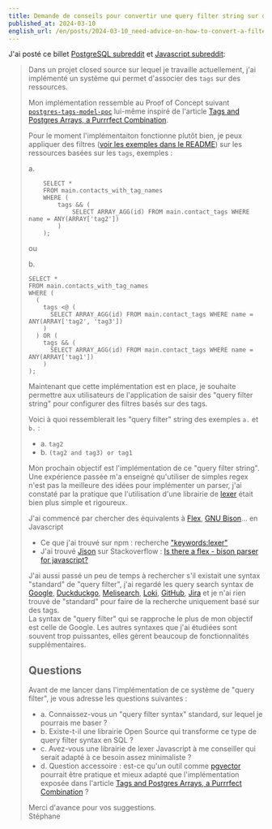 ```yaml
---
title: Demande de conseils pour convertir une query filter string sur des tags en SQL, exemple "(tag1 and tag2) or tag3" en SQL
published_at: 2024-03-10
english_url: /en/posts/2024-03-10_need-advice-on-how-to-convert-a-filter-string-query-on-tags-in-sql/
---
```


J'ai posté ce billet [PostgreSQL subreddit](https://old.reddit.com/r/PostgreSQL/comments/1bb6qvj/need_advice_on_how_to_convert_a_filter_string/?) et [Javascript subreddit](https://old.reddit.com/r/javascript/comments/1bb7952/need_advice_on_how_to_convert_a_filter_string/?):

> Dans un projet closed source sur lequel je travaille actuellement, j'ai implémenté un système qui permet d'associer des `tags` sur des ressources.
>
> Mon implémentation ressemble au Proof of Concept suivant [`postgres-tags-model-poc`](https://github.com/stephane-klein/postgres-tags-model-poc) lui-même inspiré de l'article [Tags and Postgres Arrays, a Purrrfect Combination](https://www.crunchydata.com/blog/tags-aand-postgres-arrays-a-purrfect-combination).
>
> Pour le moment l'implémentaiton fonctionne plutôt bien, je peux appliquer des filtres ([voir les exemples dans le README](https://github.com/stephane-klein/postgres-tags-model-poc/blob/552db20b867e36f7e88dfc57201e22cffa2df4d8/README.md?plain=1#L108)) sur les ressources basées sur les `tags`, exemples :
>
> a.
>
> ```
>     SELECT *
>     FROM main.contacts_with_tag_names
>     WHERE (
>         tags && (
>             SELECT ARRAY_AGG(id) FROM main.contact_tags WHERE name = ANY(ARRAY['tag2'])
>         )
>     );
> ```
>
> ou
>
> b.
>
> ```
> SELECT *
> FROM main.contacts_with_tag_names
> WHERE (
>   (
>     tags <@ (
>       SELECT ARRAY_AGG(id) FROM main.contact_tags WHERE name = ANY(ARRAY['tag2', 'tag3'])
>     )
>   ) OR (
>     tags && (
>       SELECT ARRAY_AGG(id) FROM main.contact_tags WHERE name = ANY(ARRAY['tag1'])
>     )
> );
> ```
>
> Maintenant que cette implémentation est en place, je souhaite permettre aux utilisateurs de l'application de saisir des "query filter string" pour configurer des filtres basés sur des tags.
>
> Voici à quoi ressemblerait les "query filter" string des exemples `a.` et `b.` :
>
> - a. `tag2`
> - b. `(tag2 and tag3) or tag1`
>
> Mon prochain objectif est l'implémentation de ce "query filter string".  
> Une expérience passée m'a enseigné qu'utiliser de simples regex n'est pas la meilleure des idées pour implémenter un parser, j'ai constaté par la pratique que l'utilisation d'une librairie de [lexer](https://en.wikipedia.org/wiki/Lexical_analysis) était bien plus simple et rigoureux.
>
> J'ai commencé par chercher des équivalents à [Flex](<https://en.wikipedia.org/wiki/Flex_(lexical_analyser_generator)>), [GNU Bison](https://en.wikipedia.org/wiki/GNU_Bison)… en Javascript
>
> - Ce que j'ai trouvé sur npm : recherche ["keywords:lexer"](https://www.npmjs.com/search?q=keywords%3Alexer&page=1&perPage=20)
> - J'ai trouvé [Jison](https://github.com/zaach/jison) sur Stackoverflow : [Is there a flex - bison parser for javascript?](https://stackoverflow.com/questions/11755104/is-there-a-flex-bison-parser-for-javascript)
>
> J'ai aussi passé un peu de temps à rechercher s'il existait une syntax "standard" de "query filter", j'ai regardé les query search syntax de [Google](https://ahrefs.com/blog/google-advanced-search-operators/), [Duckduckgo](https://duckduckgo.com/duckduckgo-help-pages/results/syntax/), [Melisearch](https://www.meilisearch.com/docs/learn/fine_tuning_results/filtering), [Loki](https://grafana.com/docs/loki/latest/query/log_queries/#labels-format-expression), [GitHub](https://docs.github.com/en/issues/planning-and-tracking-with-projects/customizing-views-in-your-project/filtering-projects), [Jira](https://support.atlassian.com/jira-work-management/docs/use-advanced-search-with-jira-query-language-jql/) et je n'ai rien trouvé de "standard" pour faire de la recherche uniquement basé sur des tags.  
> La syntax de "query filter" qui se rapproche le plus de mon objectif est celle de Google. Les autres syntaxes que j'ai étudiées sont souvent trop puissantes, elles gèrent beaucoup de fonctionnalités supplémentaires.
>
> ## Questions
>
> Avant de me lancer dans l'implémentation de ce système de "query filter", je vous adresse les questions suivantes :
>
> - a. Connaissez-vous un "query filter syntax" standard, sur lequel je pourrais me baser ?
> - b. Existe-t-il une librairie Open Source qui transforme ce type de query filter syntax en SQL ?
> - c. Avez-vous une librairie de lexer Javascript à me conseiller qui serait adapté à ce besoin assez minimaliste ?
> - d. Question accessoire : est-ce qu'un outil comme [pgvector](https://github.com/pgvector/pgvector) pourrait être pratique et mieux adapté que l'implémentation exposée dans l'article [Tags and Postgres Arrays, a Purrrfect Combination](https://www.crunchydata.com/blog/tags-aand-postgres-arrays-a-purrfect-combination) ?
>
> Merci d'avance pour vos suggestions.  
> Stéphane
